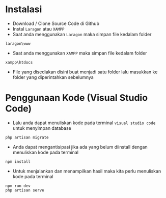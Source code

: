 # Instalasi
- Download / Clone Source Code di Github
- Instal `Laragon` atau `XAMPP`
- Saat anda menggunakan `Laragon` maka simpan file kedalam folder
```
laragon\www
```
- Saat anda menggunakan `XAMPP` maka simpan file kedalam folder
```
xampp\htdocs
```
- File yang disediakan disini buat menjadi satu folder lalu masukkan ke folder yang diperintahkan sebelumnya
# Penggunaan Kode (Visual Studio Code)
- Lalu anda dapat menuliskan kode pada terminal `visual studio code` untuk menyimpan database
```
php artisan migrate
```
- Anda dapat mengantisipasi jika ada yang belum diinstall dengan menuliskan kode pada terminal
```
npm install
```
- Untuk menjalankan dan menampilkan hasil maka kita perlu menuliskan kode pada terminal
```
npm run dev
php artisan serve
```
